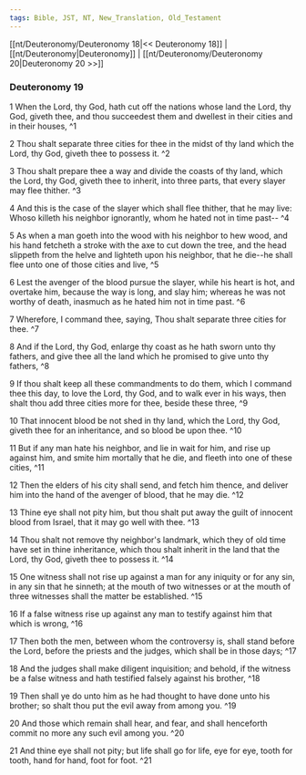 ```yaml
---
tags: Bible, JST, NT, New_Translation, Old_Testament
---
```


[[nt/Deuteronomy/Deuteronomy 18|<< Deuteronomy 18]] | [[nt/Deuteronomy|Deuteronomy]] | [[nt/Deuteronomy/Deuteronomy 20|Deuteronomy 20 >>]]

### Deuteronomy 19

1 When the Lord, thy God, hath cut off the nations whose land the Lord, thy God, giveth thee, and thou succeedest them and dwellest in their cities and in their houses,  ^1

2 Thou shalt separate three cities for thee in the midst of thy land which the Lord, thy God, giveth thee to possess it.  ^2

3 Thou shalt prepare thee a way and divide the coasts of thy land, which the Lord, thy God, giveth thee to inherit, into three parts, that every slayer may flee thither.  ^3

4 And this is the case of the slayer which shall flee thither, that he may live: Whoso killeth his neighbor ignorantly, whom he hated not in time past\--  ^4

5 As when a man goeth into the wood with his neighbor to hew wood, and his hand fetcheth a stroke with the axe to cut down the tree, and the head slippeth from the helve and lighteth upon his neighbor, that he die\--he shall flee unto one of those cities and live,  ^5

6 Lest the avenger of the blood pursue the slayer, while his heart is hot, and overtake him, because the way is long, and slay him; whereas he was not worthy of death, inasmuch as he hated him not in time past.  ^6

7 Wherefore, I command thee, saying, Thou shalt separate three cities for thee.  ^7

8 And if the Lord, thy God, enlarge thy coast as he hath sworn unto thy fathers, and give thee all the land which he promised to give unto thy fathers,  ^8

9 If thou shalt keep all these commandments to do them, which I command thee this day, to love the Lord, thy God, and to walk ever in his ways, then shalt thou add three cities more for thee, beside these three,  ^9

10 That innocent blood be not shed in thy land, which the Lord, thy God, giveth thee for an inheritance, and so blood be upon thee.  ^10

11 But if any man hate his neighbor, and lie in wait for him, and rise up against him, and smite him mortally that he die, and fleeth into one of these cities,  ^11

12 Then the elders of his city shall send, and fetch him thence, and deliver him into the hand of the avenger of blood, that he may die.  ^12

13 Thine eye shall not pity him, but thou shalt put away the guilt of innocent blood from Israel, that it may go well with thee.  ^13

14 Thou shalt not remove thy neighbor\'s landmark, which they of old time have set in thine inheritance, which thou shalt inherit in the land that the Lord, thy God, giveth thee to possess it.  ^14

15 One witness shall not rise up against a man for any iniquity or for any sin, in any sin that he sinneth; at the mouth of two witnesses or at the mouth of three witnesses shall the matter be established.  ^15

16 If a false witness rise up against any man to testify against him that which is wrong,  ^16

17 Then both the men, between whom the controversy is, shall stand before the Lord, before the priests and the judges, which shall be in those days;  ^17

18 And the judges shall make diligent inquisition; and behold, if the witness be a false witness and hath testified falsely against his brother,  ^18

19 Then shall ye do unto him as he had thought to have done unto his brother; so shalt thou put the evil away from among you.  ^19

20 And those which remain shall hear, and fear, and shall henceforth commit no more any such evil among you.  ^20

21 And thine eye shall not pity; but life shall go for life, eye for eye, tooth for tooth, hand for hand, foot for foot.  ^21

 
